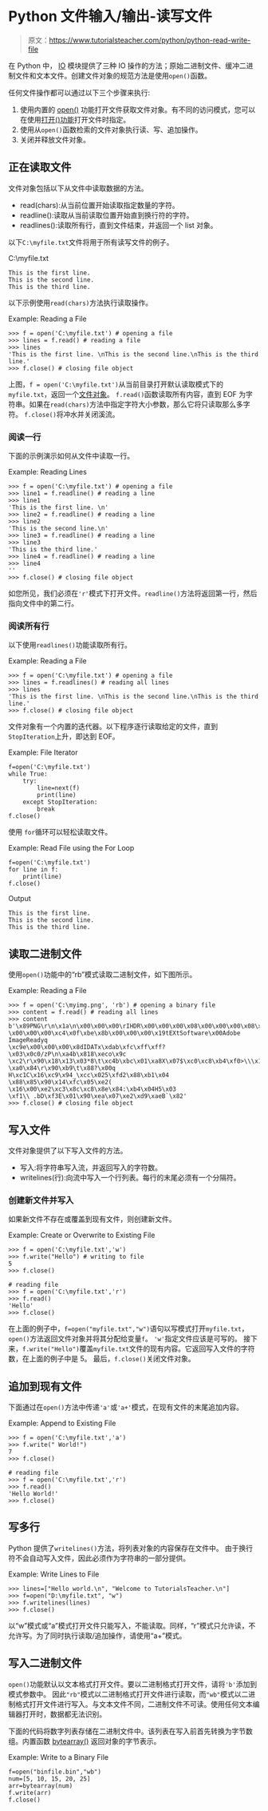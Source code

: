 # Python 文件输入/输出-读写文件

> 原文：<https://www.tutorialsteacher.com/python/python-read-write-file>

在 Python 中， [IO](https://docs.python.org/3/library/io.html#module-io) 模块提供了三种 IO 操作的方法；原始二进制文件、缓冲二进制文件和文本文件。创建文件对象的规范方法是使用`open()`函数。

任何文件操作都可以通过以下三个步骤来执行:

1.  使用内置的 [open()](/python/open-method) 功能打开文件获取文件对象。有不同的访问模式，您可以在使用[打开()功能](/python/open-method)打开文件时指定。
2.  使用从`open()`函数检索的文件对象执行读、写、追加操作。
3.  关闭并释放文件对象。

## 正在读取文件

文件对象包括以下从文件中读取数据的方法。

*   read(chars):从当前位置开始读取指定数量的字符。
*   readline():读取从当前读取位置开始直到换行符的字符。
*   readlines():读取所有行，直到文件结束，并返回一个 list 对象。

以下`C:\myfile.txt`文件将用于所有读写文件的例子。

C:\myfile.txt 

```
This is the first line. 
This is the second line.
This is the third line. 
```

以下示例使用`read(chars)`方法执行读取操作。

Example: Reading a File 

```
>>> f = open('C:\myfile.txt') # opening a file
>>> lines = f.read() # reading a file
>>> lines
'This is the first line. \nThis is the second line.\nThis is the third line.'
>>> f.close() # closing file object 
```

上图，`f = open('C:\myfile.txt')`从当前目录打开默认读取模式下的`myfile.txt`，返回一个[文件对象](https://docs.python.org/3/glossary.html#term-file-object)。 `f.read()`函数读取所有内容，直到 EOF 为字符串。如果在`read(chars)`方法中指定字符大小参数，那么它将只读取那么多字符。 `f.close()`将冲水并关闭溪流。

### 阅读一行

下面的示例演示如何从文件中读取一行。

Example: Reading Lines 

```
>>> f = open('C:\myfile.txt') # opening a file
>>> line1 = f.readline() # reading a line
>>> line1
'This is the first line. \n'
>>> line2 = f.readline() # reading a line
>>> line2
'This is the second line.\n'
>>> line3 = f.readline() # reading a line
>>> line3
'This is the third line.'
>>> line4 = f.readline() # reading a line
>>> line4
''
>>> f.close() # closing file object 
```

如您所见，我们必须在`'r'`模式下打开文件。`readline()`方法将返回第一行，然后指向文件中的第二行。

### 阅读所有行

以下使用`readlines()`功能读取所有行。

Example: Reading a File 

```
>>> f = open('C:\myfile.txt') # opening a file
>>> lines = f.readlines() # reading all lines
>>> lines
'This is the first line. \nThis is the second line.\nThis is the third line.'
>>> f.close() # closing file object 
```

文件对象有一个内置的迭代器。以下程序逐行读取给定的文件，直到`StopIteration`上升，即达到 EOF。

Example: File Iterator 

```
f=open('C:\myfile.txt')
while True:
    try:
        line=next(f)
        print(line)
    except StopIteration:
        break
f.close() 
```

使用 `for`循环可以轻松读取文件。

Example: Read File using the For Loop 

```
f=open('C:\myfile.txt')
for line in f:
    print(line)
f.close() 
```

Output

```
This is the first line. 
This is the second line.
This is the third line. 
```

## 读取二进制文件

使用`open()`功能中的“rb”模式读取二进制文件，如下图所示。

Example: Reading a File 

```
>>> f = open('C:\myimg.png', 'rb') # opening a binary file
>>> content = f.read() # reading all lines
>>> content
b'\x89PNG\r\n\x1a\n\x00\x00\x00\rIHDR\x00\x00\x00\x08\x00\x00\x00\x08\x08\x06
\x00\x00\x00\xc4\x0f\xbe\x8b\x00\x00\x00\x19tEXtSoftware\x00Adobe ImageReadyq
\xc9e\x00\x00\x00\x8dIDATx\xdab\xfc\xff\xff?\x03\x0c0/zP\n\xa4b\x818\xeco\x9c
\xc2\r\x90\x18\x13\x03*8\t\xc4b\xbc\x01\xa8X\x07$\xc0\xc8\xb4\xf0>\\\x11P\xd7?
\xa0\x84\r\x90\xb9\t\x88?\x00q H\xc1C\x16\xc9\x94_\xcc\x025\xfd2\x88\xb1\x04
\x88\x85\x90\x14\xfc\x05\xe2( \x16\x00\xe2\xc3\x8c\xc8\x8e\x84:\xb4\x04H5\x03
\xf1\\ .bD\xf3E\x01\x90\xea\x07\xe2\xd9\xaeB`\x82'
>>> f.close() # closing file object 
```

## 写入文件

文件对象提供了以下写入文件的方法。

*   写入:将字符串写入流，并返回写入的字符数。
*   writelines(行):向流中写入一个行列表。每行的末尾必须有一个分隔符。

### 创建新文件并写入

如果新文件不存在或覆盖到现有文件，则创建新文件。

Example: Create or Overwrite to Existing File 

```
>>> f = open('C:\myfile.txt','w')
>>> f.write("Hello") # writing to file
5
>>> f.close()

# reading file
>>> f = open('C:\myfile.txt','r') 
>>> f.read()
'Hello'
>>> f.close() 
```

在上面的例子中，`f=open("myfile.txt","w")`语句以写模式打开`myfile.txt`，`open()`方法返回文件对象并将其分配给变量`f`。 `'w'`指定文件应该是可写的。 接下来，`f.write("Hello")`覆盖`myfile.txt`文件的现有内容。它返回写入文件的字符数，在上面的例子中是 5。 最后，`f.close()`关闭文件对象。

## 追加到现有文件

下面通过在`open()`方法中传递`'a'`或`'a+'`模式，在现有文件的末尾追加内容。

Example: Append to Existing File 

```
>>> f = open('C:\myfile.txt','a')
>>> f.write(" World!")
7
>>> f.close()

# reading file
>>> f = open('C:\myfile.txt','r') 
>>> f.read()
'Hello World!'
>>> f.close() 
```

## 写多行

Python 提供了`writelines()`方法，将列表对象的内容保存在文件中。 由于换行符不会自动写入文件，因此必须作为字符串的一部分提供。

Example: Write Lines to File 

```
>>> lines=["Hello world.\n", "Welcome to TutorialsTeacher.\n"]
>>> f=open("D:\myfile.txt", "w")
>>> f.writelines(lines)
>>> f.close() 
```

以“w”模式或“a”模式打开文件只能写入，不能读取。同样，“r”模式只允许读，不允许写。为了同时执行读取/追加操作，请使用“a+”模式。

## 写入二进制文件

`open()`功能默认以文本格式打开文件。要以二进制格式打开文件，请将`'b'`添加到模式参数中。 因此`"rb"`模式以二进制格式打开文件进行读取，而`"wb"`模式以二进制格式打开文件进行写入。与文本文件不同，二进制文件不可读。使用任何文本编辑器打开时，数据都无法识别。

下面的代码将数字列表存储在二进制文件中。该列表在写入前首先转换为字节数组。内置函数 [bytearray()](/python/bytearray-method) 返回对象的字节表示。

Example: Write to a Binary File 

```
f=open("binfile.bin","wb")
num=[5, 10, 15, 20, 25]
arr=bytearray(num)
f.write(arr)
f.close() 
```

